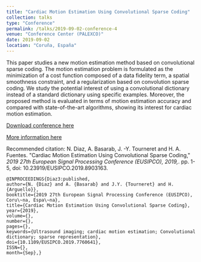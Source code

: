 ```yaml
---
title: "Cardiac Motion Estimation Using Convolutional Sparse Coding"
collection: talks
type: "Conference"
permalink: /talks/2019-09-02-conference-4
venue: "Conference Center (PALEXCO)"
date: 2019-09-02
location: "Coruña, España"
---
```


This paper studies a new motion estimation method based on convolutional sparse coding. The motion estimation problem is formulated as the minimization of a cost function composed of a data fidelity term, a spatial smoothness constraint, and a regularization based on convolution sparse coding. We study the potential interest of using a convolutional dictionary instead of a standard dictionary using specific examples. Moreover, the proposed method is evaluated in terms of motion estimation accuracy and compared with state-of-the-art algorithms, showing its interest for cardiac motion estimation.

[Download conference here](https://nelson10.github.io/NelsonDiaz.github.io/files/Conference07.pdf)

[More information here](https://ieeexplore.ieee.org/abstract/document/8903163)

Recommended citation: N. Diaz, A. Basarab, J. -Y. Tourneret and H. A. Fuentes. "Cardiac Motion Estimation Using Convolutional Sparse Coding," <i>2019 27th European Signal Processing Conference (EUSIPCO), 2019,</i>. pp. 1-5, doi: 10.23919/EUSIPCO.2019.8903163.

```
@INPROCEEDINGS{Diaz3:published,
author={N. {Diaz} and A. {Basarab} and J.Y. {Tourneret} and H. {Arguello}},
booktitle={2019 27th European Signal Processing Conference (EUSIPCO), Coru\~na, Espa\~na},
title={Cardiac Motion Estimation Using Convolutional Sparse Coding},
year={2019},
volume={},
number={},
pages={},
keywords={Ultrasound imaging; cardiac motion estimation; Convolutional dictionary; sparse representation},
doi={10.1109/EUSIPCO.2019.7760641},
ISSN={},
month={Sep},}
```
